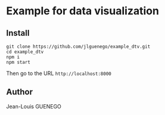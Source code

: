 # Example for data visualization

## Install

```
git clone https://github.com/jlguenego/example_dtv.git
cd example_dtv
npm i
npm start
```

Then go to the URL `http://localhost:8000`


## Author

Jean-Louis GUENEGO

